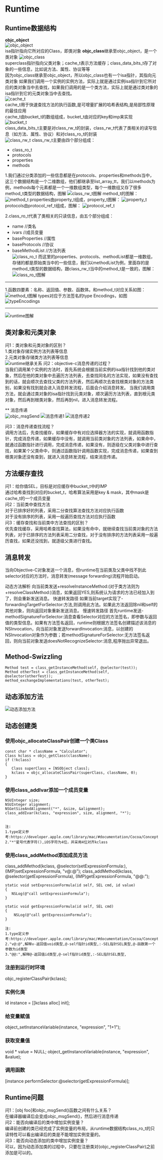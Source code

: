# Runtime

## Runtime数据结构

**objc_object**  
![objc_object](./image/objc_object.png)  
isa指针指向它所对应的Class，即类对象
**objc_class**继承至objc_object，是一个类对象
![objc_class](./image/objc_class.png)  
superclass指针指向父类对象；cache_t表示方法缓存；class_data_bits_t存了对象的一些信息，比如说方法、属性、协议等等  
因为objc_class继承至objc_object，所以objc_class也有一个isa指针，其指向元类对象
如果我们调用一个实例的实例方法，实际上就是通过实例isa指针到它所对应的类对象当中去查找，如果我们调用的是一个类方法，实际上就是通过类对象的isa指针到它的元类对象当中去查找。  
![cache_t](./image/cache_t.png)  
cache_t用于快速查找方法的执行函数,是可增量扩展的哈希表结构,是局部性原理的最佳应用  
cache_t由bucket_t的数组组成，bucket_t由对应的key和imp来实现  
![bucket_t](./image/bucket_t.png)  
class_data_bits_t主要是对class_rw_t的封装，class_rw_t代表了类相关的读写信息（如方法、属性、协议）和对class_ro_t的封装  
![class_rw_t](./image/class_rw_t.png)
class_rw_t主要由四个部分组成：  

* class_ro_t
* protocols
* properties
* methods

1.我们通过分类添加的一些信息都是在protocols、properties和methods当中，这三个数据结构是一个二维数组，他们都继承至list_array_tt，我们以methods为例，methods每个元素都是一个一维数组类型，每个一维数组又存了很多method_t类型的数据结构，图解
![class_rw_t图解](./image/class_rw_t图解.png)
method_t的图解：  
![method_t](./image/method_t.png)
properties由property_t组成，property_t图解：
![property_t](./image/property_t.png)
protocols由protocol_ref_t组成，图解：
![protocol_ref_t](./image/prototol_ref_t.png)  

2.class_ro_t代表了类相关的只读信息，由五个部分组成：

* name //类名
* ivars //成员变量
* baseProperties  //属性
* baseProtocols //协议
* baseMethodList //方法列表  
![class_ro_t](./image/class_ro_t.png)
而这里的properties、protocols、methodList都是一维数组，存储的都是原始类当中的一些信息，我们以methodList为例，里面存的是method_t类型的数据结构，跟class_rw_t当中的method_t是一致的，图解：
![class_ro_t图解](./image/class_ro_t图解.png)

***  
1.函数四要素：名称、返回值、参数、函数体。和method_t对应关系如图：
![method_t图解](./image/method_t图解.png)
types对应于方法签名的type Encodings，如图
![typeEncodings](./image/typeEncodings.png)
***  
![runtime图解](./image/runtime图解.png)

## 类对象和元类对象

问1：类对象和元类对象的区别？  
1.类对象存储实例方法列表等信息  
2.元类对象存储类方法列表等信息  
![runtime继承关系](./image/runtime继承关系.png)
问2：objective-c消息传递的过程？  
当我们调用某个实例的方法时，首先系统会根据当前实例的isa指针找到他的类对象，然后在他的类对象中去遍历方法列表，去查找同名的方法实现，如果没有查找到的话，就会顺次去查找父类的方法列表，然后再顺次去查找根类对象的方法类别，如果没有找到就会进入消息转发流程，后面会介绍消息转发。
当我们调用类方法，就会通过类对象的isa指针找到元类对象，顺次遍历方法列表，直到根元类对象，然后再到根类对象，然后再到nil，进入消息转发流程。  

** 消息传递  
![objc_msgSend](./image/objc_msgSend.png)
![消息传递1](./image/消息传递1.png)
![消息传递2](./image/消息传递2.png)

问3：消息传递查找流程？  
调用方法后，先查找缓存，如果缓存中有对应选择器方法的实现，就调用函数指针，完成消息传递，如果缓存中没有，就调用当前类对象的方法列表，如果命中，就通过函数指针进行调用，完成消息传递，如果没有，则逐级在父类对象中进行查找，如果某个父类命中，则通过函数指针调用函数实现，完成消息传递，如果查到根类对象还没有查到，就进入消息转发流程，结束消息传递。

## 方法缓存查找

问1：给你值SEL，目标是对应缓存中bucket_t中的IMP  
通过哈希查找到对应的bucket_t，哈希算法采用是key & mask，其中mask是cache_t的一个成员变量  
问2：当前类中查找方法  
对于已排序好的列表，采用二分查找算法查找方法对应执行函数  
对于没有排序的列表，采用一般遍历查找方法对应执行函数  
问3：缓存查找和当前类中方法查找的区别？  
优先查找缓存，采用哈希查找算法，如果没有命中，就继续查找当前类对象的方法列表，对于已排序的方法列表采用二分查找，对于没有排序的方法列表采用一般遍历查找，如果还没找到，就逐级父类进行查找。

## 消息转发

当向Objective-C对象发送一个消息，但runtime在当前类及父类中找不到此selector对应的方法时，消息转发(message forwarding)流程开始启动。

动态方法解析
向当前类发送+resolveInstanceMethod:(对于类方法则为+resolveClassMethod:)消息，如果返回YES,则系统认为请求的方法已经加入到了，则会重新发送消息。
快速转发路径
如果当前target实现了-forwardingTargetForSelector:方法,则调用此方法。如果此方法返回除nil和self的其他对象，则向返回对象重新发送消息。
慢速转发路径
首先runtime发送-methodSignatureForSelector:消息查看Selector对应的方法签名，即参数与返回值的类型信息。如果有方法签名返回，runtime则根据方法签名创建描述该消息的NSInvocation，向当前对象发送forwardInvocation:消息，以创建的NSInvocation对象作为参数；若methodSignatureForSelector:无方法签名返回，则向当前对象发送doesNotRecognizeSelector:消息,程序抛出异常退出。  

## Method-Swizzling

    Method test = class_getInstanceMethod(self, @selector(test));
    Method otherTest = class_getInstanceMethod(self, @selector(otherTest));
    method_exchangeImplementations(test, otherTest);

## 动态添加方法

![动态添加方法](./image/动态添加方法.png)

## 动态创建类

### 使用objc_allocateClassPair创建一个类Class

    const char * className = "Calculator";
    Class kclass = objc_getClass(className);
    if (!kclass) 
    {
       Class superClass = [NSObject class]; 
       kclass = objc_allocateClassPair(superClass, className, 0);
    }

### 使用class_addIvar添加一个成员变量

    NSUInteger size;
    NSUInteger alignment;
    NSGetSizeAndAlignment("*", &size, &alignment);
    class_addIvar(kclass, "expression", size, alignment, "*");


    注:
    1.type定义参考:https://developer.apple.com/library/mac/#documentation/Cocoa/Conceptual/ObjCRuntimeGuide/Articles/ocrtTypeEncodings.html
    2."*"星号代表字符(),iOS字符为4位，并采用4位对齐kclass

### 使用class_addMethod添加成员方法

class_addMethod(kclass, @selector(setExpressionFormula:), (IMP)setExpressionFormula, "v@:@");
    class_addMethod(kclass, @selector(getExpressionFormula), (IMP)getExpressionFormula, "@@:");

    static void setExpressionFormula(id self, SEL cmd, id value)
    {
       NSLog(@"call setExpressionFormula");
    }

    static void getExpressionFormula(id self, SEL cmd)
    {
        NSLog(@"call getExpressionFormula");
    } 

    注:
    1.type定义参考:https://developer.apple.com/library/mac/#documentation/Cocoa/Conceptual/ObjCRuntimeGuide/Articles/ocrtTypeEncodings.html
    2."v@:@",解释v-返回值void类型,@-self指针id类型,:-SEL指针SEL类型,@-函数第一个参数为id类型
    3."@@:",解释@-返回值id类型,@-self指针id类型,:-SEL指针SEL类型,

### 注册到运行时环境

objc_registerClassPair(kclass);

### 实例化类

id instance = [[kclass alloc] init];

### 给变量赋值

object_setInstanceVariable(instance, "expression", "1+1");

### 获取变量值

  void * value = NULL;
  object_getInstanceVariable(instance, "expression", &value);

### 调用函数

[instance performSelector:@selector(getExpressionFormula)];

## Runtime问题

问1：[obj foo]和objc_msgSend()函数之间有什么关系？  
在编译器编译后会变成objc_msgSend()，然后进行消息传递  
问2：能否向编译后的类中增加实例变量？  
编译前创建的类已经完成了实例变量的布局，从runtime数据结构class_ro_t的只读特性可以看出编译后的类是不能增加实例变量的。  
问3：能否向动态添加的类中增加实例变量？  
可以，因为动态添加类的过程中，只要在注册类对(objc_registerClassPair)之前添加是可以的。
